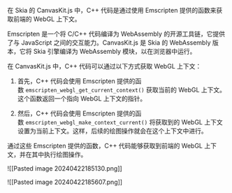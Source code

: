 
在 Skia 的 CanvasKit.js 中，C++ 代码是通过使用 Emscripten 提供的函数来获取前端的 WebGL 上下文。

Emscripten 是一个将 C/C++ 代码编译为 WebAssembly 的开源工具链，它提供了与 JavaScript 之间的交互能力。CanvasKit.js 是 Skia 的 WebAssembly 版本，它将 Skia 引擎编译为 WebAssembly 模块，以在浏览器中运行。

在 CanvasKit.js 中，C++ 代码可以通过以下方式获取 WebGL 上下文：

1. 首先，C++ 代码会使用 Emscripten 提供的函数 `emscripten_webgl_get_current_context()` 获取当前的 WebGL 上下文。这个函数返回一个指向 WebGL 上下文的指针。
    
2. 然后，C++ 代码会使用 Emscripten 提供的函数 `emscripten_webgl_make_context_current()` 将获取到的 WebGL 上下文设置为当前上下文。这样，后续的绘图操作就会在这个上下文中进行。
    

通过这些 Emscripten 提供的函数，C++ 代码能够获取到前端的 WebGL 上下文，并在其中执行绘图操作。

![[Pasted image 20240422185130.png]]

![[Pasted image 20240422185607.png]]